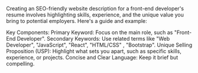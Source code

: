 Creating an SEO-friendly website description for a front-end developer's resume involves highlighting skills, experience, and the unique value you bring to potential employers. Here's a guide and example:

Key Components:
Primary Keyword: Focus on the main role, such as "Front-End Developer".
Secondary Keywords: Use related terms like "Web Developer", "JavaScript", "React", "HTML/CSS" , "Bootstrap".
Unique Selling Proposition (USP): Highlight what sets you apart, such as specific skills, experience, or projects.
Concise and Clear Language: Keep it brief but compelling.
